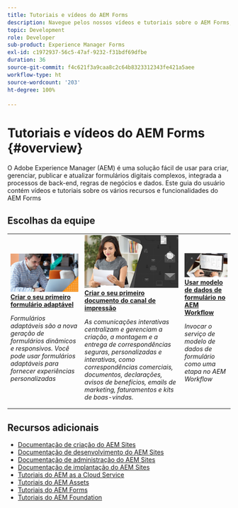 ```yaml
---
title: Tutoriais e vídeos do AEM Forms
description: Navegue pelos nossos vídeos e tutoriais sobre o AEM Forms, com recursos e documentação para responder às suas perguntas.
topic: Development
role: Developer
sub-product: Experience Manager Forms
exl-id: c1972937-56c5-47af-9232-f31bdf69dfbe
duration: 36
source-git-commit: f4c621f3a9caa8c2c64b8323312343fe421a5aee
workflow-type: ht
source-wordcount: '203'
ht-degree: 100%

---
```


# Tutoriais e vídeos do AEM Forms {#overview}

O Adobe Experience Manager (AEM) é uma solução fácil de usar para criar, gerenciar, publicar e atualizar formulários digitais complexos, integrada a processos de back-end, regras de negócios e dados. Este guia do usuário contém vídeos e tutoriais sobre os vários recursos e funcionalidades do AEM Forms


<div id="recs-overview-body-1"></div>
<div id="recs-overview-body-2"></div>
<div id="recs-overview-body-3"></div>
<div id="recs-overview-body-4"></div>
<div id="recs-overview-body-5"></div>
<div id="recs-overview-body-6"></div>

<div id="staff-picks-section">

## Escolhas da equipe

<table>
<tr>
  <td>
    <a href="./creating-your-first-adaptive-form/introduction-and-setup.md">
      <img alt="Criar o seu primeiro formulário adaptável" src="./assets/afhero.png" />
    </a>
    <div>
      <a href="./creating-your-first-adaptive-form/introduction-and-setup.md">
    <strong>Criar o seu primeiro formulário adaptável</strong>
    </a>
    </div>
    <p>
    <em>Formulários adaptáveis são a nova geração de formulários dinâmicos e responsivos. Você pode usar formulários adaptáveis para fornecer experiências personalizadas</em>
    <p>
  </td>
   <td>
    <a href="./ic-print-channel-tutorial/introduction.md">
      <img alt="Criar o seu primeiro documento do canal de impressão" src="./assets/correspondence-management1.png" />
    </a>
    <div>
      <a href="./ic-print-channel-tutorial/introduction.md">
    <strong>Criar o seu primeiro documento do canal de impressão</strong>
    </a>
    </div>
    <p>
    <em>As comunicações interativas centralizam e gerenciam a criação, a montagem e a entrega de correspondências seguras, personalizadas e interativas, como correspondências comerciais, documentos, declarações, avisos de benefícios, emails de marketing, faturamentos e kits de boas-vindas. </em>
    <p>
  </td>
  <td>
    <a href="./adaptive-forms/form-data-model-service-as-step-in-workflow-video-use.md">
      <img alt="Usar modelo de dados de formulário no AEM Workflow" src="./assets/fdmlogo.png" />
    </a>
    <div>
      <a href="./adaptive-forms/form-data-model-service-as-step-in-workflow-video-use.md">
    <strong>Usar modelo de dados de formulário no AEM Workflow</strong>
    </a>
    </div>
    <p>
    <em>Invocar o serviço de modelo de dados de formulário como uma etapa no AEM Workflow</em>
    <p>
  </td>
</tr>
</table>

</div>


## Recursos adicionais

* [Documentação de criação do AEM Sites](https://experienceleague.adobe.com/docs/experience-manager-65/authoring/home.html?lang=pt-BR)
* [Documentação de desenvolvimento do AEM Sites](https://experienceleague.adobe.com/docs/experience-manager-65/developing/home.html?lang=pt-BR)
* [Documentação de administração do AEM Sites](https://experienceleague.adobe.com/docs/experience-manager-65/administering/home.html?lang=pt-BR)
* [Documentação de implantação do AEM Sites](https://experienceleague.adobe.com/docs/experience-manager-65/deploying/home.html?lang=pt-BR)
* [Tutoriais do AEM as a Cloud Service](/help/cloud-service/overview.md)
* [Tutoriais do AEM Assets](/help/assets/overview.md)
* [Tutoriais do AEM Forms](/help/forms/overview.md)
* [Tutoriais do AEM Foundation](/help/foundation/overview.md)
